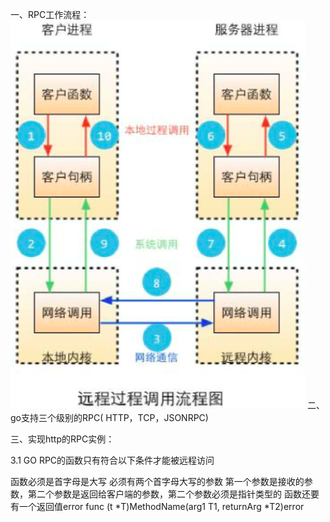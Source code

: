 一、RPC工作流程：
![img](https://github.com/pzspsh/intelligentlibrary/blob/main/images/RPC工作流程.png)
二、go支持三个级别的RPC( HTTP，TCP，JSONRPC)

三、实现http的RPC实例：

3.1 GO RPC的函数只有符合以下条件才能被远程访问

函数必须是首字母是大写
必须有两个首字母大写的参数
第一个参数是接收的参数，第二个参数是返回给客户端的参数，第二个参数必须是指针类型的
函数还要有一个返回值error
func (t *T)MethodName(arg1 T1, returnArg *T2)error